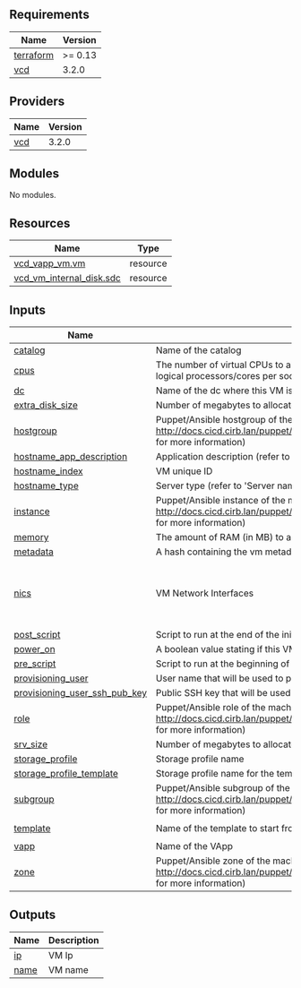## Requirements

| Name | Version |
|------|---------|
| <a name="requirement_terraform"></a> [terraform](#requirement\_terraform) | >= 0.13 |
| <a name="requirement_vcd"></a> [vcd](#requirement\_vcd) | 3.2.0 |

## Providers

| Name | Version |
|------|---------|
| <a name="provider_vcd"></a> [vcd](#provider\_vcd) | 3.2.0 |

## Modules

No modules.

## Resources

| Name | Type |
|------|------|
| [vcd_vapp_vm.vm](https://registry.terraform.io/providers/nixpkgs/vcd/3.2.0/docs/resources/vapp_vm) | resource |
| [vcd_vm_internal_disk.sdc](https://registry.terraform.io/providers/nixpkgs/vcd/3.2.0/docs/resources/vm_internal_disk) | resource |

## Inputs

| Name | Description | Type | Default | Required |
|------|-------------|------|---------|:--------:|
| <a name="input_catalog"></a> [catalog](#input\_catalog) | Name of the catalog | `string` | `"LINUX-CAT"` | no |
| <a name="input_cpus"></a> [cpus](#input\_cpus) | The number of virtual CPUs to allocate to the VM. Socket count is a result of: virtual logical processors/cores per socket. | `number` | `1` | no |
| <a name="input_dc"></a> [dc](#input\_dc) | Name of the dc where this VM is running | `string` | `"sibelga"` | no |
| <a name="input_extra_disk_size"></a> [extra\_disk\_size](#input\_extra\_disk\_size) | Number of megabytes to allocate in one extra disk | `number` | `0` | no |
| <a name="input_hostgroup"></a> [hostgroup](#input\_hostgroup) | Puppet/Ansible hostgroup of the machine (refer to http://docs.cicd.cirb.lan/puppet/overview.html#_5_essential_machine_code_facts_code for more information) | `string` | n/a | yes |
| <a name="input_hostname_app_description"></a> [hostname\_app\_description](#input\_hostname\_app\_description) | Application description (refer to 'Server naming convention v7.0) | `string` | n/a | yes |
| <a name="input_hostname_index"></a> [hostname\_index](#input\_hostname\_index) | VM unique ID | `number` | `1` | no |
| <a name="input_hostname_type"></a> [hostname\_type](#input\_hostname\_type) | Server type (refer to 'Server naming convention v7.0) | `string` | `"application"` | no |
| <a name="input_instance"></a> [instance](#input\_instance) | Puppet/Ansible instance of the machine (refer to http://docs.cicd.cirb.lan/puppet/overview.html#_5_essential_machine_code_facts_code for more information) | `string` | `""` | no |
| <a name="input_memory"></a> [memory](#input\_memory) | The amount of RAM (in MB) to allocate to the VM | `number` | `1024` | no |
| <a name="input_metadata"></a> [metadata](#input\_metadata) | A hash containing the vm metadata | `map` | `{}` | no |
| <a name="input_nics"></a> [nics](#input\_nics) | VM Network Interfaces | <pre>list(object({<br>    network = string<br>    ip      = string<br>    primary = bool<br>  }))</pre> | n/a | yes |
| <a name="input_post_script"></a> [post\_script](#input\_post\_script) | Script to run at the end of the initial boot | `string` | `""` | no |
| <a name="input_power_on"></a> [power\_on](#input\_power\_on) | A boolean value stating if this VM should be powered on | `bool` | `true` | no |
| <a name="input_pre_script"></a> [pre\_script](#input\_pre\_script) | Script to run at the beginning of the initial boot | `string` | `""` | no |
| <a name="input_provisioning_user"></a> [provisioning\_user](#input\_provisioning\_user) | User name that will be used to provision the VM | `string` | `"cicd"` | no |
| <a name="input_provisioning_user_ssh_pub_key"></a> [provisioning\_user\_ssh\_pub\_key](#input\_provisioning\_user\_ssh\_pub\_key) | Public SSH key that will be used by the provisioning user | `string` | n/a | yes |
| <a name="input_role"></a> [role](#input\_role) | Puppet/Ansible role of the machine (refer to http://docs.cicd.cirb.lan/puppet/overview.html#_5_essential_machine_code_facts_code for more information) | `string` | n/a | yes |
| <a name="input_srv_size"></a> [srv\_size](#input\_srv\_size) | Number of megabytes to allocate for /srv partition | `number` | `10240` | no |
| <a name="input_storage_profile"></a> [storage\_profile](#input\_storage\_profile) | Storage profile name | `string` | `""` | no |
| <a name="input_storage_profile_template"></a> [storage\_profile\_template](#input\_storage\_profile\_template) | Storage profile name for the template | `string` | `""` | no |
| <a name="input_subgroup"></a> [subgroup](#input\_subgroup) | Puppet/Ansible subgroup of the machine (refer to http://docs.cicd.cirb.lan/puppet/overview.html#_5_essential_machine_code_facts_code for more information) | `string` | `""` | no |
| <a name="input_template"></a> [template](#input\_template) | Name of the template to start from | `string` | `"linux-rhel-8-tpl"` | no |
| <a name="input_vapp"></a> [vapp](#input\_vapp) | Name of the VApp | `string` | n/a | yes |
| <a name="input_zone"></a> [zone](#input\_zone) | Puppet/Ansible zone of the machine (refer to http://docs.cicd.cirb.lan/puppet/overview.html#_5_essential_machine_code_facts_code for more information) | `string` | n/a | yes |

## Outputs

| Name | Description |
|------|-------------|
| <a name="output_ip"></a> [ip](#output\_ip) | VM Ip |
| <a name="output_name"></a> [name](#output\_name) | VM name |

